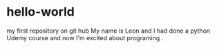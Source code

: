 # hello-world
my first repository on git hub
My name is Leon and I had done a python Udemy course and now I'm excited about programing .
